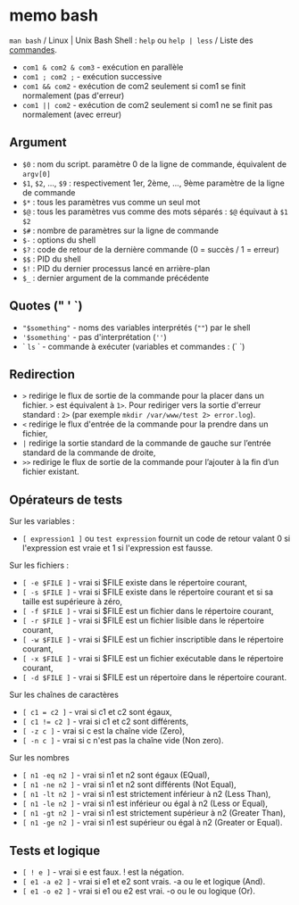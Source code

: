 memo bash
=========
`man bash` / Linux | Unix Bash Shell : `help` ou `help | less` / Liste des [commandes](https://fr.wikibooks.org/wiki/Programmation_Bash/Commandes_shell).

* `com1 & com2 & com3` - exécution en parallèle
* `com1 ; com2 ;` - exécution successive
* `com1 && com2` - exécution de com2 seulement si com1 se finit normalement (pas d'erreur)
* `com1 || com2` - exécution de com2 seulement si com1 ne se finit pas normalement (avec erreur)

Argument
--------

* `$0` : nom du script. paramètre 0 de la ligne de commande, équivalent de `argv[0]`
* `$1`, `$2`, ..., `$9` : respectivement 1er, 2ème, ..., 9ème paramètre de la ligne de commande
* `$*` : tous les paramètres vus comme un seul mot
* `$@` : tous les paramètres vus comme des mots séparés : `$@` équivaut à `$1` `$2`
* `$#` : nombre de paramètres sur la ligne de commande
* `$-` : options du shell
* `$?` : code de retour de la dernière commande (0 = succès / 1 = erreur)
* `$$` : PID du shell
* `$!` : PID du dernier processus lancé en arrière-plan
* `$_` : dernier argument de la commande précédente


Quotes (" ' \`)
------

* `"$something"` - noms des variables interprétés (`""`) par le shell
* `'$something'` - pas d'interprétation (`''`)
* \` `ls` \` - commande à exécuter (variables et commandes : (\` \`)

Redirection
-----------

* `>` redirige le flux de sortie de la commande pour la placer dans un fichier. `>` est équivalent à `1>`. Pour rediriger vers la  sortie d'erreur standard : `2>` (par exemple `mkdir /var/www/test 2> error.log`).
* `<` redirige le flux d'entrée de la commande pour la prendre dans un fichier,
* `|` redirige la sortie standard de la commande de gauche sur l’entrée standard de la commande de droite,
* `>>` redirige le flux de sortie de la commande pour l’ajouter à la fin d’un fichier existant.


Opérateurs de tests 
-------------------
Sur les variables :

* `[ expression1 ]` ou `test expression` fournit un code de retour valant 0 si l'expression est vraie et 1 si l'expression est fausse.

Sur les fichiers :

* `[ -e $FILE ]` - vrai si $FILE existe dans le répertoire courant,
* `[ -s $FILE ]` - vrai si $FILE existe dans le répertoire courant et si sa taille est supérieure à zéro,
* `[ -f $FILE ]` - vrai si $FILE est un fichier dans le répertoire courant,
* `[ -r $FILE ]` - vrai si $FILE est un fichier lisible dans le répertoire courant,
* `[ -w $FILE ]` - vrai si $FILE est un fichier inscriptible dans le répertoire courant,
* `[ -x $FILE ]` - vrai si $FILE est un fichier exécutable dans le répertoire courant,
* `[ -d $FILE ]` - vrai si $FILE est un répertoire dans le répertoire courant.

Sur les chaînes de caractères

* `[ c1 = c2 ]` - vrai si c1 et c2 sont égaux,
* `[ c1 != c2 ]` - vrai si c1 et c2 sont différents,
* `[ -z c ]` - vrai si c est la chaîne vide (Zero),
* `[ -n c ]` - vrai si c n'est pas la chaîne vide (Non zero).

Sur les nombres

* `[ n1 -eq n2 ]` - vrai si n1 et n2 sont égaux (EQual),
* `[ n1 -ne n2 ]` - vrai si n1 et n2 sont différents (Not Equal),
* `[ n1 -lt n2 ]` - vrai si n1 est strictement inférieur à n2 (Less Than),
* `[ n1 -le n2 ]` - vrai si n1 est inférieur ou égal à n2 (Less or Equal),
* `[ n1 -gt n2 ]` - vrai si n1 est strictement supérieur à n2 (Greater Than),
* `[ n1 -ge n2 ]` - vrai si n1 est supérieur ou égal à n2 (Greater or Equal).

Tests et logique
----------------

* `[ ! e ]` - vrai si e est faux. ! est la négation.
* `[ e1 -a e2 ]` - vrai si e1 et e2 sont vrais. -a ou le et logique (And).
* `[ e1 -o e2 ]` - vrai si e1 ou e2 est vrai. -o ou le ou logique (Or).

